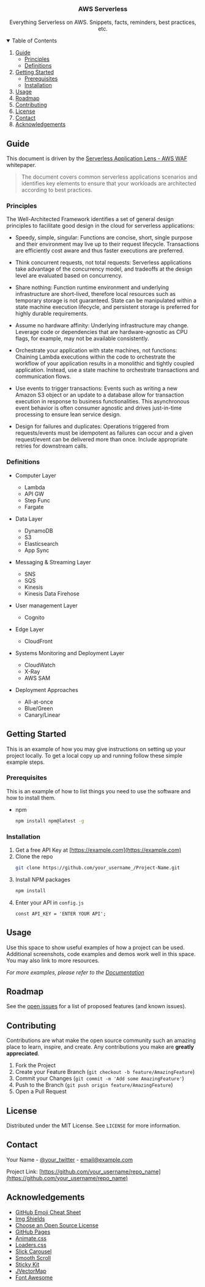 <!-- PROJECT LOGO -->
<br />
<p align="center">
  <!-- <a href="https://github.com/uncledru/aws-serverless">
    <img src="images/logo.png" alt="Logo" width="80" height="80">
  </a> -->

  <h3 align="center">AWS Serverless</h3>

  <p align="center">
    Everything Serverless on AWS. Snippets, facts, reminders, best practices, etc.
    <br />
    <!-- <a href="https://github.com/othneildrew/Best-README-Template"><strong>Explore the docs »</strong></a>
    <br />
    <br />
    <a href="https://github.com/othneildrew/Best-README-Template">View Demo</a>
    ·
    <a href="https://github.com/othneildrew/Best-README-Template/issues">Report Bug</a>
    ·
    <a href="https://github.com/othneildrew/Best-README-Template/issues">Request Feature</a> -->
  </p>
</p>

<!-- TABLE OF CONTENTS -->
<details open="open">
  <summary>Table of Contents</summary>
  <ol>
    <li>
      <a href="#guide">Guide</a>
      <ul>
        <li><a href="#principles">Principles</a></li>
        <li><a href="#definitions">Definitions</a></li>
      </ul>
    </li>
    <li>
      <a href="#getting-started">Getting Started</a>
      <ul>
        <li><a href="#prerequisites">Prerequisites</a></li>
        <li><a href="#installation">Installation</a></li>
      </ul>
    </li>
    <li><a href="#usage">Usage</a></li>
    <li><a href="#roadmap">Roadmap</a></li>
    <li><a href="#contributing">Contributing</a></li>
    <li><a href="#license">License</a></li>
    <li><a href="#contact">Contact</a></li>
    <li><a href="#acknowledgements">Acknowledgements</a></li>
  </ol>
</details>

<!-- ABOUT THE PROJECT -->

## Guide

This document is driven by the [Serverless Application Lens - AWS WAF](https://docs.aws.amazon.com/wellarchitected/latest/serverless-applications-lens/welcome.html) whitepaper.

> The document covers common serverless applications scenarios and identifies key elements to ensure that your workloads are architected according to best practices.

### Principles

The Well-Architected Framework identifies a set of general design principles to facilitate good design in the cloud for serverless applications:

- Speedy, simple, singular: Functions are concise, short, single purpose and their environment may live up to their request lifecycle. Transactions are efficiently cost aware and thus faster executions are preferred.

- Think concurrent requests, not total requests: Serverless applications take advantage of the concurrency model, and tradeoffs at the design level are evaluated based on concurrency.

- Share nothing: Function runtime environment and underlying infrastructure are short-lived, therefore local resources such as temporary storage is not guaranteed. State can be manipulated within a state machine execution lifecycle, and persistent storage is preferred for highly durable requirements.

- Assume no hardware affinity: Underlying infrastructure may change. Leverage code or dependencies that are hardware-agnostic as CPU flags, for example, may not be available consistently.

- Orchestrate your application with state machines, not functions: Chaining Lambda executions within the code to orchestrate the workflow of your application results in a monolithic and tightly coupled application. Instead, use a state machine to orchestrate transactions and communication flows.

- Use events to trigger transactions: Events such as writing a new Amazon S3 object or an update to a database allow for transaction execution in response to business functionalities. This asynchronous event behavior is often consumer agnostic and drives just-in-time processing to ensure lean service design.

- Design for failures and duplicates: Operations triggered from requests/events must be idempotent as failures can occur and a given request/event can be delivered more than once. Include appropriate retries for downstream calls.

### Definitions

- Computer Layer

  - Lambda
  - API GW
  - Step Func
  - Fargate

- Data Layer

  - DynamoDB
  - S3
  - Elasticsearch
  - App Sync

- Messaging & Streaming Layer

  - SNS
  - SQS
  - Kinesis
  - Kinesis Data Firehose

- User management Layer

  - Cognito

- Edge Layer

  - CloudFront

- Systems Monitoring and Deployment Layer

  - CloudWatch
  - X-Ray
  - AWS SAM

- Deployment Approaches
  - All-at-once
  - Blue/Green
  - Canary/Linear

<!-- GETTING STARTED -->

## Getting Started

This is an example of how you may give instructions on setting up your project locally.
To get a local copy up and running follow these simple example steps.

### Prerequisites

This is an example of how to list things you need to use the software and how to install them.

- npm
  ```sh
  npm install npm@latest -g
  ```

### Installation

1. Get a free API Key at [https://example.com](https://example.com)
2. Clone the repo
   ```sh
   git clone https://github.com/your_username_/Project-Name.git
   ```
3. Install NPM packages
   ```sh
   npm install
   ```
4. Enter your API in `config.js`
   ```JS
   const API_KEY = 'ENTER YOUR API';
   ```

<!-- USAGE EXAMPLES -->

## Usage

Use this space to show useful examples of how a project can be used. Additional screenshots, code examples and demos work well in this space. You may also link to more resources.

_For more examples, please refer to the [Documentation](https://example.com)_

<!-- ROADMAP -->

## Roadmap

See the [open issues](https://github.com/othneildrew/Best-README-Template/issues) for a list of proposed features (and known issues).

<!-- CONTRIBUTING -->

## Contributing

Contributions are what make the open source community such an amazing place to learn, inspire, and create. Any contributions you make are **greatly appreciated**.

1. Fork the Project
2. Create your Feature Branch (`git checkout -b feature/AmazingFeature`)
3. Commit your Changes (`git commit -m 'Add some AmazingFeature'`)
4. Push to the Branch (`git push origin feature/AmazingFeature`)
5. Open a Pull Request

<!-- LICENSE -->

## License

Distributed under the MIT License. See `LICENSE` for more information.

<!-- CONTACT -->

## Contact

Your Name - [@your_twitter](https://twitter.com/your_username) - email@example.com

Project Link: [https://github.com/your_username/repo_name](https://github.com/your_username/repo_name)

<!-- ACKNOWLEDGEMENTS -->

## Acknowledgements

- [GitHub Emoji Cheat Sheet](https://www.webpagefx.com/tools/emoji-cheat-sheet)
- [Img Shields](https://shields.io)
- [Choose an Open Source License](https://choosealicense.com)
- [GitHub Pages](https://pages.github.com)
- [Animate.css](https://daneden.github.io/animate.css)
- [Loaders.css](https://connoratherton.com/loaders)
- [Slick Carousel](https://kenwheeler.github.io/slick)
- [Smooth Scroll](https://github.com/cferdinandi/smooth-scroll)
- [Sticky Kit](http://leafo.net/sticky-kit)
- [JVectorMap](http://jvectormap.com)
- [Font Awesome](https://fontawesome.com)

<!-- MARKDOWN LINKS & IMAGES -->
<!-- https://www.markdownguide.org/basic-syntax/#reference-style-links -->

[contributors-shield]: https://img.shields.io/github/contributors/othneildrew/Best-README-Template.svg?style=for-the-badge
[contributors-url]: https://github.com/othneildrew/Best-README-Template/graphs/contributors
[forks-shield]: https://img.shields.io/github/forks/othneildrew/Best-README-Template.svg?style=for-the-badge
[forks-url]: https://github.com/othneildrew/Best-README-Template/network/members
[stars-shield]: https://img.shields.io/github/stars/othneildrew/Best-README-Template.svg?style=for-the-badge
[stars-url]: https://github.com/othneildrew/Best-README-Template/stargazers
[issues-shield]: https://img.shields.io/github/issues/othneildrew/Best-README-Template.svg?style=for-the-badge
[issues-url]: https://github.com/othneildrew/Best-README-Template/issues
[license-shield]: https://img.shields.io/github/license/othneildrew/Best-README-Template.svg?style=for-the-badge
[license-url]: https://github.com/othneildrew/Best-README-Template/blob/master/LICENSE.txt
[linkedin-shield]: https://img.shields.io/badge/-LinkedIn-black.svg?style=for-the-badge&logo=linkedin&colorB=555
[linkedin-url]: https://linkedin.com/in/othneildrew
[product-screenshot]: images/screenshot.png
